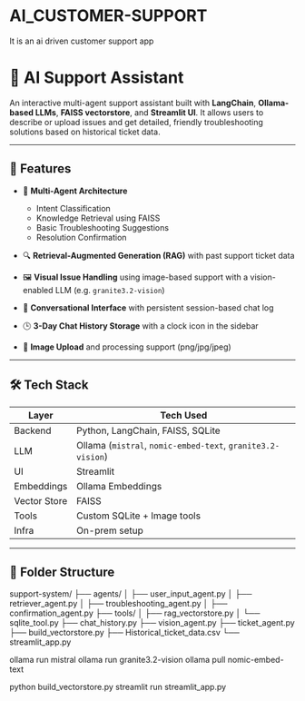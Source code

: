 # AI_CUSTOMER-SUPPORT
It is an ai driven customer support app 

# 🤖 AI Support Assistant

An interactive multi-agent support assistant built with **LangChain**, **Ollama-based LLMs**, **FAISS vectorstore**, and **Streamlit UI**. It allows users to describe or upload issues and get detailed, friendly troubleshooting solutions based on historical ticket data.

---

## 🚀 Features

- 🧠 **Multi-Agent Architecture**
  - Intent Classification
  - Knowledge Retrieval using FAISS
  - Basic Troubleshooting Suggestions
  - Resolution Confirmation
  
- 🔍 **Retrieval-Augmented Generation (RAG)** with past support ticket data

- 🖼️ **Visual Issue Handling** using image-based support with a vision-enabled LLM (e.g. `granite3.2-vision`)

- 💬 **Conversational Interface** with persistent session-based chat log

- 🕒 **3-Day Chat History Storage** with a clock icon in the sidebar

- 📎 **Image Upload** and processing support (png/jpg/jpeg)

---

## 🛠️ Tech Stack

| Layer        | Tech Used |
|-------------|-----------|
| Backend      | Python, LangChain, FAISS, SQLite |
| LLM          | Ollama (`mistral`, `nomic-embed-text`, `granite3.2-vision`) |
| UI           | Streamlit |
| Embeddings   | Ollama Embeddings |
| Vector Store | FAISS |
| Tools        | Custom SQLite + Image tools |
| Infra        | On-prem setup |

---

## 📂 Folder Structure

support-system/ ├── agents/ │ ├── user_input_agent.py │ ├── retriever_agent.py │ ├── troubleshooting_agent.py │ ├── confirmation_agent.py ├── tools/ │ ├── rag_vectorstore.py │ └── sqlite_tool.py ├── chat_history.py ├── vision_agent.py ├── ticket_agent.py ├── build_vectorstore.py ├── Historical_ticket_data.csv └── streamlit_app.py

ollama run mistral
ollama run granite3.2-vision
ollama pull nomic-embed-text

python build_vectorstore.py
streamlit run streamlit_app.py
